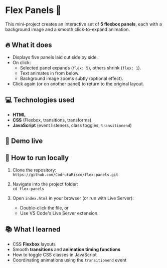 # Flex Panels 🎨

This mini-project creates an interactive set of **5 flexbox panels**, each with a background image and a smooth click-to-expand animation.

## 🔥 What it does

- Displays five panels laid out side by side.
- On click:
  - Selected panel expands (`flex: 5`), others shrink (`flex: 1`).
  - Text animates in from below.
  - Background image zooms subtly (optional effect).
- Click again (or on another panel) to return to the original layout.

## 💻 Technologies used

- **HTML**
- **CSS** (Flexbox, transitions, transforms)
- **JavaScript** (event listeners, class toggles, `transitionend`)

## 🔗 Demo live



## 🚀 How to run locally

1. Clone the repository:  
   `https://github.com/CodrutaRisco/flex-panels.git`

2. Navigate into the project folder:  
   `cd flex-panels`

3. Open `index.html` in your browser (or run with Live Server):  
   - Double-click the file, or  
   - Use VS Code's Live Server extension.

## 📚 What I learned

- CSS **Flexbox** layouts
- Smooth **transitions** and **animation timing functions**
- How to toggle CSS classes in JavaScript
- Coordinating animations using the `transitionend` event

